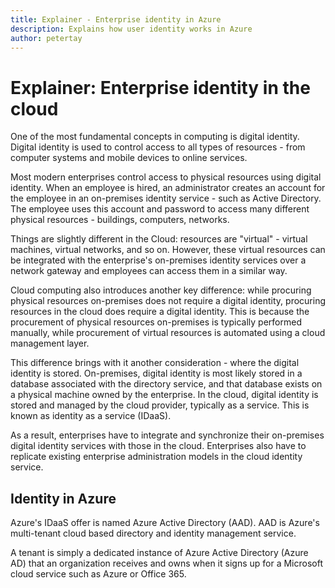 ```yaml
---
title: Explainer - Enterprise identity in Azure
description: Explains how user identity works in Azure
author: petertay
---
```


# Explainer: Enterprise identity in the cloud

One of the most fundamental concepts in computing is digital identity. Digital identity is used to control access to all types of resources - from computer systems and mobile devices to online services. 

Most modern enterprises control access to physical resources using digital identity. When an employee is hired, an administrator creates an account for the employee in an on-premises identity service - such as Active Directory. The employee uses this account and password to access many different physical resources - buildings, computers, networks. 

Things are slightly different in the Cloud: resources are "virtual" - virtual machines, virtual networks, and so on. However, these virtual resources can be integrated with the enterprise's on-premises identity services over a network gateway and employees can access them in a similar way.

Cloud computing also introduces another key difference: while procuring physical resources on-premises does not require a digital identity, procuring resources in the cloud does require a digital identity. This is because the procurement of physical resources on-premises is typically performed manually, while procurement of virtual resources is automated using a cloud management layer.

This difference brings with it another consideration - where the digital identity is stored. On-premises, digital identity is most likely stored in a database associated with the directory service, and that database exists on a physical machine owned by the enterprise. In the cloud, digital identity is stored and managed by the cloud provider, typically as a service. This is known as identity as a service (IDaaS). 

As a result, enterprises have to integrate and synchronize their on-premises digital identity services with those in the cloud. Enterprises also have to replicate existing enterprise administration models in the cloud identity service.

## Identity in Azure

Azure's IDaaS offer is named Azure Active Directory (AAD). AAD is Azure's multi-tenant cloud based directory and identity management service. 

A tenant is simply a dedicated instance of Azure Active Directory (Azure AD) that an organization receives and owns when it signs up for a Microsoft cloud service such as Azure or Office 365.